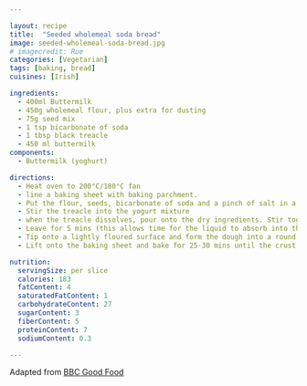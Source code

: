 ```yaml
---

layout: recipe
title:  "Seeded wholemeal soda bread"
image: seeded-wholemeal-soda-bread.jpg
# imagecredit: Rue
categories: [Vegetarian]
tags: [baking, bread]
cuisines: [Irish]

ingredients:
  - 400ml Buttermilk
  - 450g wholemeal flour, plus extra for dusting
  - 75g seed mix
  - 1 tsp bicarbonate of soda
  - 1 tbsp black treacle
  - 450 ml buttermilk
components:
  - Buttermilk (yoghurt)

directions:
  - Heat oven to 200°C/180°C fan
  - line a baking sheet with baking parchment.
  - Put the flour, seeds, bicarbonate of soda and a pinch of salt in a large bowl and mix to combine.
  - Stir the treacle into the yogurt mixture
  - when the treacle dissolves, pour onto the dry ingredients. Stir together with the blade of a knife until you have a soft, sticky dough.
  - Leave for 5 mins (this allows time for the liquid to absorb into the bran)
  - Tip onto a lightly floured surface and form the dough into a round about 18cm across. It will still be very sticky, so don’t over-handle it – treat it like scone dough rather than bread dough.
  - Lift onto the baking sheet and bake for 25-30 mins until the crust is golden and the loaf sounds hollow when tapped underneath.

nutrition:
  servingSize: per slice
  calories: 183
  fatContent: 4
  saturatedFatContent: 1
  carbohydrateContent: 27
  sugarContent: 3
  fiberContent: 5
  proteinContent: 7
  sodiumContent: 0.3

---
```


Adapted from [BBC Good Food](https://www.bbcgoodfood.com/recipes/seeded-wholemeal-soda-bread)
